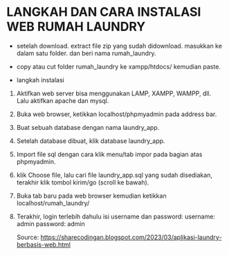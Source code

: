 <h1> LANGKAH DAN CARA INSTALASI WEB RUMAH LAUNDRY </h1>

- setelah download. extract file zip yang sudah didownload. masukkan ke dalam satu folder. dan beri nama rumah_laundry.
- copy atau cut folder rumah_laundry ke xampp/htdocs/ kemudian paste.

- langkah instalasi
1. Aktifkan web server bisa menggunakan LAMP, XAMPP, WAMPP, dll.
	Lalu aktifkan apache dan mysql.
2. Buka web browser, ketikkan localhost/phpmyadmin pada address bar.
3. Buat sebuah database dengan nama laundry_app.
4. Setelah database dibuat, klik database laundry_app.
5. Import file sql dengan cara klik menu/tab impor pada bagian atas phpmyadmin.
6. klik Choose file, lalu cari file laundry_app.sql yang sudah disediakan, terakhir klik tombol kirim/go (scroll ke bawah).
7. Buka tab baru pada web browser kemudian ketikkan localhost/rumah_laundry/
8. Terakhir, login terlebih dahulu isi username dan password:
   username: admin
   password: admin
   
   Source: https://sharecodingan.blogspot.com/2023/03/aplikasi-laundry-berbasis-web.html
